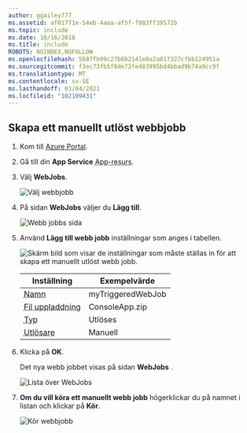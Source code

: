 ```yaml
---
author: ggailey777
ms.assetid: af01771e-54eb-4aea-af5f-f883ff39572b
ms.topic: include
ms.date: 10/16/2018
ms.title: include
ROBOTS: NOINDEX,NOFOLLOW
ms.openlocfilehash: 5687fb99c27b8b2141e0a2a817327cfbb124951a
ms.sourcegitcommit: f3ec73fb5f8de72fe483995bd4bbad9b74a9cc9f
ms.translationtype: MT
ms.contentlocale: sv-SE
ms.lasthandoff: 03/04/2021
ms.locfileid: "102109431"
---
```

## <a name="create-a-manually-triggered-webjob"></a><a name="CreateOnDemand"></a> Skapa ett manuellt utlöst webbjobb

1. Kom till [Azure Portal](https://portal.azure.com).
1. Gå till din **App Service** <abbr title="Din app-resurs kan vara en webbapp, en API-app eller en mobilapp.">App-resurs</abbr>.
1. Välj **WebJobs**.

    ![Välj webbjobb](../media/web-sites-create-web-jobs/select-webjobs.png)

2. På sidan **WebJobs** väljer du **Lägg till**.

   ![Webb jobbs sida](../media/web-sites-create-web-jobs/wjblade.png)

3. Använd **Lägg till webb jobb** inställningar som anges i tabellen.

    ![Skärm bild som visar de inställningar som måste ställas in för att skapa ett manuellt utlöst webb jobb.](../media/web-sites-create-web-jobs/addwjtriggered.png)
    
    | Inställning      | Exempelvärde   | 
    | ------------ | ----------------- | 
   | <abbr title="Ett namn som är unikt inom en App Service-app. Måste börja med en bokstav eller en siffra och får inte innehålla specialtecken förutom `-` och `_` .">Namn</abbr> | myTriggeredWebJob | 
    | <abbr title="En *zip* -fil som innehåller din körbara fil eller skript fil samt alla stödfiler som behövs för att köra programmet eller skriptet.">Fil uppladdning</abbr> | ConsoleApp.zip |
    | <abbr title="Typerna omfattar kontinuerlig, utlöst.">Typ</abbr> | Utlöses | 
    | <abbr title="Typer inklusive schemalagda eller manuella">Utlösare</a> | Manuell | |

4. Klicka på **OK**. 

   Det nya webb jobbet visas på sidan **WebJobs** .

   ![Lista över WebJobs](../media/web-sites-create-web-jobs/listallwebjobs.png)

7. **Om du vill köra ett manuellt webb jobb** högerklickar du på namnet i listan och klickar på **Kör**.
   
    ![Kör webbjobb](../media/web-sites-create-web-jobs/runondemand.png)

